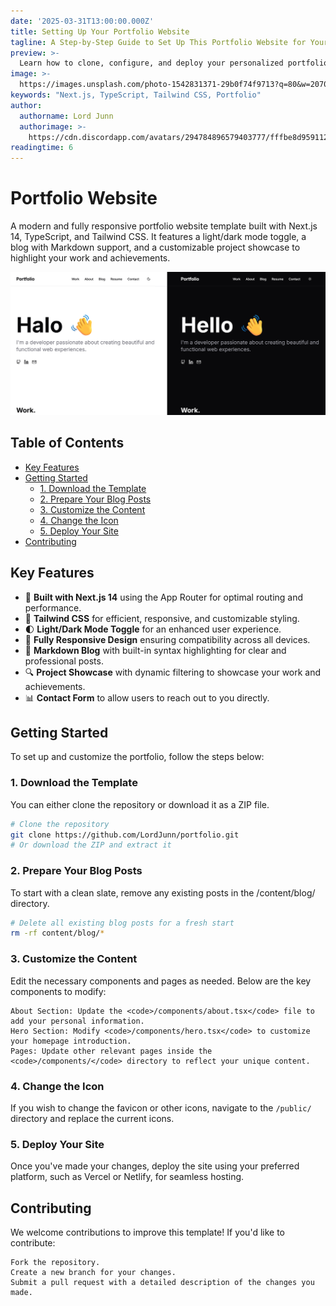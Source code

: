 ```yaml
---
date: '2025-03-31T13:00:00.000Z'
title: Setting Up Your Portfolio Website
tagline: A Step-by-Step Guide to Set Up This Portfolio Website for Your Own Use
preview: >-
  Learn how to clone, configure, and deploy your personalized portfolio website with ease using Next.js, TypeScript, and Tailwind CSS.
image: >-
  https://images.unsplash.com/photo-1542831371-29b0f74f9713?q=80&w=2070
keywords: "Next.js, TypeScript, Tailwind CSS, Portfolio"
author:
  authorname: Lord Junn
  authorimage: >-
    https://cdn.discordapp.com/avatars/294784896579403777/fffbe8d9591126d66f8a3b57da81e26a.png?size=4096
readingtime: 6
---
```


# Portfolio Website

A modern and fully responsive portfolio website template built with Next.js 14, TypeScript, and Tailwind CSS. It features a light/dark mode toggle, a blog with Markdown support, and a customizable project showcase to highlight your work and achievements.

![Portfolio Preview](/public/portfolio-preview.png)

## Table of Contents

- [Key Features](#key-features)
- [Getting Started](#getting-started)
  - [1. Download the Template](#1-download-the-template)
  - [2. Prepare Your Blog Posts](#2-prepare-your-blog-posts)
  - [3. Customize the Content](#3-customize-the-content)
  - [4. Change the Icon](#4-change-the-icon)
  - [5. Deploy Your Site](#5-deploy-your-site)
- [Contributing](#contributing)

## Key Features

- 🚀 **Built with Next.js 14** using the App Router for optimal routing and performance.
- 💅 **Tailwind CSS** for efficient, responsive, and customizable styling.
- 🌓 **Light/Dark Mode Toggle** for an enhanced user experience.
- 📱 **Fully Responsive Design** ensuring compatibility across all devices.
- 📝 **Markdown Blog** with built-in syntax highlighting for clear and professional posts.
- 🔍 **Project Showcase** with dynamic filtering to showcase your work and achievements.
- 📊 **Contact Form** to allow users to reach out to you directly.

## Getting Started

To set up and customize the portfolio, follow the steps below:

### 1. **Download the Template**

You can either clone the repository or download it as a ZIP file.

```bash
# Clone the repository
git clone https://github.com/LordJunn/portfolio.git
# Or download the ZIP and extract it
```
### 2. **Prepare Your Blog Posts**

To start with a clean slate, remove any existing posts in the /content/blog/ directory.

```bash
# Delete all existing blog posts for a fresh start
rm -rf content/blog/*
```

### 3. **Customize the Content**

Edit the necessary components and pages as needed. Below are the key components to modify:

    About Section: Update the <code>/components/about.tsx</code> file to add your personal information.
    Hero Section: Modify <code>/components/hero.tsx</code> to customize your homepage introduction.
    Pages: Update other relevant pages inside the <code>/components/</code> directory to reflect your unique content.

### 4. **Change the Icon**

If you wish to change the favicon or other icons, navigate to the <code>/public/</code> directory and replace the current icons.

### 5. **Deploy Your Site**

Once you've made your changes, deploy the site using your preferred platform, such as Vercel or Netlify, for seamless hosting.

## Contributing

We welcome contributions to improve this template! If you'd like to contribute:

    Fork the repository.
    Create a new branch for your changes.
    Submit a pull request with a detailed description of the changes you made.